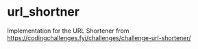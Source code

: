 # url_shortner
Implementation for the URL Shortener from https://codingchallenges.fyi/challenges/challenge-url-shortener/
